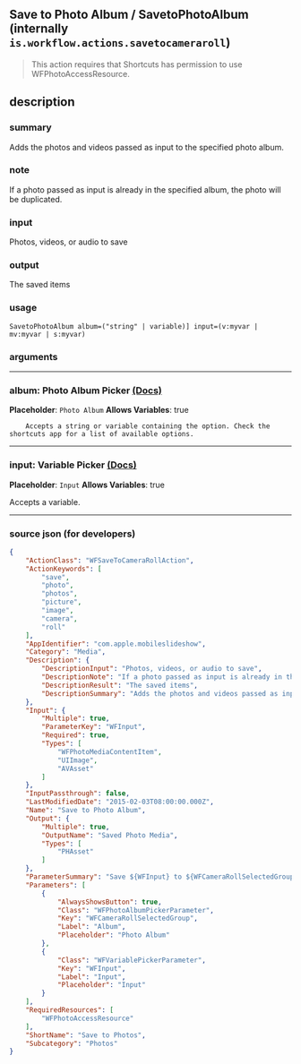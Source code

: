 
## Save to Photo Album / SavetoPhotoAlbum (internally `is.workflow.actions.savetocameraroll`)

> This action requires that Shortcuts has permission to use WFPhotoAccessResource.


## description

### summary

Adds the photos and videos passed as input to the specified photo album.


### note

If a photo passed as input is already in the specified album, the photo will be duplicated.


### input

Photos, videos, or audio to save


### output

The saved items

### usage
```
SavetoPhotoAlbum album=("string" | variable)] input=(v:myvar | mv:myvar | s:myvar)
```

### arguments

---

### album: Photo Album Picker [(Docs)](https://pfgithub.github.io/shortcutslang/gettingstarted#other-fields)
**Placeholder**: ```
		Photo Album
		```
**Allows Variables**: true



		Accepts a string or variable containing the option. Check the shortcuts app for a list of available options. 

---

### input: Variable Picker [(Docs)](https://pfgithub.github.io/shortcutslang/gettingstarted#variable-picker-fields)
**Placeholder**: ```
		Input
		```
**Allows Variables**: true



Accepts a variable.

---

### source json (for developers)

```json
{
	"ActionClass": "WFSaveToCameraRollAction",
	"ActionKeywords": [
		"save",
		"photo",
		"photos",
		"picture",
		"image",
		"camera",
		"roll"
	],
	"AppIdentifier": "com.apple.mobileslideshow",
	"Category": "Media",
	"Description": {
		"DescriptionInput": "Photos, videos, or audio to save",
		"DescriptionNote": "If a photo passed as input is already in the specified album, the photo will be duplicated.",
		"DescriptionResult": "The saved items",
		"DescriptionSummary": "Adds the photos and videos passed as input to the specified photo album."
	},
	"Input": {
		"Multiple": true,
		"ParameterKey": "WFInput",
		"Required": true,
		"Types": [
			"WFPhotoMediaContentItem",
			"UIImage",
			"AVAsset"
		]
	},
	"InputPassthrough": false,
	"LastModifiedDate": "2015-02-03T08:00:00.000Z",
	"Name": "Save to Photo Album",
	"Output": {
		"Multiple": true,
		"OutputName": "Saved Photo Media",
		"Types": [
			"PHAsset"
		]
	},
	"ParameterSummary": "Save ${WFInput} to ${WFCameraRollSelectedGroup}",
	"Parameters": [
		{
			"AlwaysShowsButton": true,
			"Class": "WFPhotoAlbumPickerParameter",
			"Key": "WFCameraRollSelectedGroup",
			"Label": "Album",
			"Placeholder": "Photo Album"
		},
		{
			"Class": "WFVariablePickerParameter",
			"Key": "WFInput",
			"Label": "Input",
			"Placeholder": "Input"
		}
	],
	"RequiredResources": [
		"WFPhotoAccessResource"
	],
	"ShortName": "Save to Photos",
	"Subcategory": "Photos"
}
```
